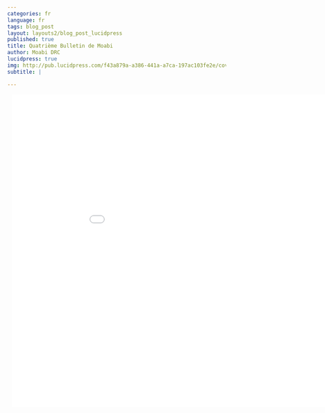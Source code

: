 ```yaml
---
categories: fr
language: fr
tags: blog_post
layout: layouts2/blog_post_lucidpress
published: true
title: Quatrième Bulletin de Moabi
author: Moabi DRC
lucidpress: true
img: http://pub.lucidpress.com/f43a879a-a386-441a-a7ca-197ac103fe2e/cover.jpg
subtitle: |

---
```

<div style="width: 960px; height: 720px; margin:
10px; position: relative;"><iframe allowfullscreen frameborder="0"
style="width:100%; height:100%;"
src="//d2pjrbs8oo6puz.cloudfront.net/f43a879a-a386-441a-a7ca-197ac103fe2e/embedControls.html"
id="_HlTV1xH--hH"></iframe></div>
